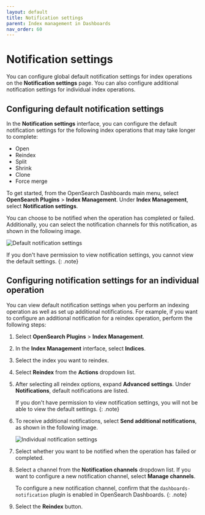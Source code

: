 ```yaml
---
layout: default
title: Notification settings
parent: Index management in Dashboards
nav_order: 60
---
```


# Notification settings

You can configure global default notification settings for index operations on the **Notification settings** page. You can also configure additional notification settings for individual index operations.

## Configuring default notification settings

In the **Notification settings** interface, you can configure the default notification settings for the following index operations that may take longer to complete:

- Open
- Reindex
- Split
- Shrink
- Clone
- Force merge

To get started, from the OpenSearch Dashboards main menu, select **OpenSearch Plugins** > **Index Management**. Under **Index Management**, select **Notification settings**. 

You can choose to be notified when the operation has completed or failed. Additionally, you can select the notification channels for this notification, as shown in the following image.

![Default notification settings]({{site.url}}{{site.baseurl}}/images/admin-ui-index/notifications.png)

If you don't have permission to view notification settings, you cannot view the default settings. 
{: .note}

## Configuring notification settings for an individual operation

You can view default notification settings when you perform an indexing operation as well as set up additional notifications. For example, if you want to configure an additional notification for a reindex operation, perform the following steps:

1. Select **OpenSearch Plugins** > **Index Management**.

1. In the **Index Management** interface, select **Indices**.

1. Select the index you want to reindex.

1. Select **Reindex** from the **Actions** dropdown list.

1. After selecting all reindex options, expand **Advanced settings**. Under **Notifications**, default notifications are listed. 
    
    If you don't have permission to view notification settings, you will not be able to view the default settings. 
    {: .note}

1. To receive additional notifications, select **Send additional notifications**, as shown in the following image.

    ![Individual notification settings]({{site.url}}{{site.baseurl}}/images/admin-ui-index/notifications-individual.png)

1. Select whether you want to be notified when the operation has failed or completed.

1. Select a channel from the **Notification channels** dropdown list. If you want to configure a new notification channel, select **Manage channels**.
    
    To configure a new notification channel, confirm that the `dashboards-notification` plugin is enabled in OpenSearch Dashboards. 
    {: .note}
    
1. Select the **Reindex** button.
